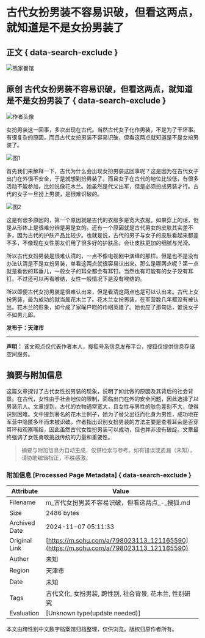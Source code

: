 # 古代女扮男装不容易识破，但看这两点，就知道是不是女扮男装了

## 正文 { data-search-exclude }


![熊家餐馆](http://03e1181bba1cf.cdn.sohucs.com/files/1695809599254.png)

## 原创 古代女扮男装不容易识破，但看这两点，就知道是不是女扮男装了 { data-search-exclude }

![作者头像](https://p8.itc.cn/q_70,c_lfill,w_60,h_60,g_face/mpbp/pro/20220717/ba6da27b3fff40648feb47014b4a1c62.png)

女扮男装这一回事，多次出现在古代。当然古代女子化作男装，不是为了干坏事。有很复杂的原因，而且古代女扮男装不容易识破，但看这两点就知道是不是女扮男装了。

![图1](https://q7.itc.cn/q_70/images01/20240802/90cfed7d41a944c587cc89b462c77038.jpeg)

首先我们来解释一下，古代为什么会出现女扮男装这回事呢？这是因为在古代女子出门在外很不安全，于是就想到扮男装了。而且女子在古代的地位比较低，有很多活动不能参加，比如说像花木兰。她虽然是代父出军，但是必须扮成男装才行。古代的女子一旦扮上男装，是很难识破的。

![图2](https://q7.itc.cn/q_70/images01/20240802/b34d31177e1f460b8e809097443e7ac8.jpeg)

这是有很多原因的，第一个原因就是古代的衣服多是宽大衣服。如果穿上的话，但是从形体上是很难分辨是男是女的。还有一个原因就是古代男女的皮肤其实差不多，因为古代的护肤产品比较少。也就是说，古代的男子与女子的皮肤看起来都差不多，不像现在女性朋友们用了很多好的护肤品，会让皮肤更加的细腻与光滑。

所以古代女扮男装是很难认清的，一点不像电视剧中演绎的那样。但是也不是没有办法认清是不是女扮男装，单看这两点就很容易认出来。那么是哪两点呢？第一点就是看他的耳垂儿，一般女子的耳朵都会有耳钉。当然也有可能有的女子没有耳钉。不过还可以再看喉结，女性一般情况下是没有喉结的。

所以即便古代女扮男装是很难认出来，但是看清这两点也是可以认出来。古代上女扮男装，最为成功的就当属花木兰了。花木兰女扮男装，在军营数几年都没有被认出。花木兰的形象，如今成了家喻户晓的巾帼英雄了。她也应了那句话，谁说女子不如男儿郎。

**发布于：天津市**

---

**声明：** 该文观点仅代表作者本人，搜狐号系信息发布平台，搜狐仅提供信息存储空间服务。
<!-- tcd_original_link https://m.sohu.com/a/798023113_121165590 -->
## 摘要与附加信息

<!-- tcd_abstract -->
这篇文章探讨了古代女性扮男装的现象，说明了如此做的原因及其背后的社会背景。在古代，女性由于社会地位的限制，面临出门在外的安全问题，因此选择了以男装示人。文章提到，古代的衣物通常宽大，且女性与男性的肤色差别不大，使得识别困难。文中提到著名的花木兰例子，她为了替父出征而化身为男性，成功地在军营中隐匿多年而未被识破。作者指出识别女扮男装的方法主要是查看耳朵是否穿耳环和观察喉结，因此虽然古代女性扮男装可以成功，但也并非没有破绽。文章最终强调了女性勇敢挑战传统的力量和重要性。
<!-- tcd_abstract_end -->

> 摘要与附加信息为自动生成，仅供检索与参考。如有错误或遗漏（未知），请协助编辑指正，不胜感激。

### 附加信息 [Processed Page Metadata] { data-search-exclude }

| Attribute       | Value                                  |
|-----------------|----------------------------------------|
| Filename        | m_古代女扮男装不容易识破，但看这两点_-_搜狐.md                             |
| Size            | 2486 bytes                           |
| Archived Date   | 2024-11-07 05:11:33                             |
| Original Link   | [https://m.sohu.com/a/798023113_121165590](https://m.sohu.com/a/798023113_121165590)                       |
| Author          | 未知                               |
| Region          | 天津市                               |
| Date            | 未知                                 |
| Tags            | 古代文化, 女扮男装, 跨性别, 社会背景, 花木兰, 性别研究                                 |
| Evaluation            | [Unknown type(update needed)]                                 |
<!-- tcd_table_end -->

本文由跨性别中文数字档案馆归档整理，仅供浏览。版权归原作者所有。
